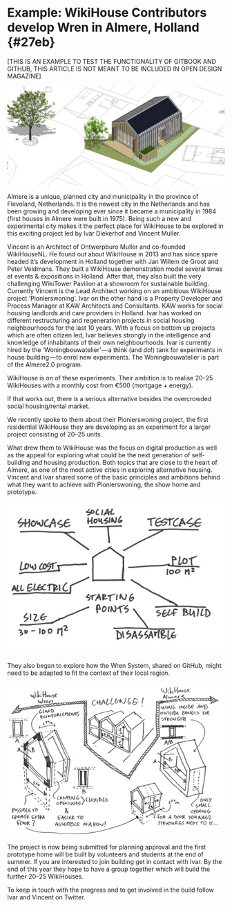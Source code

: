 # Example: WikiHouse Contributors develop Wren in Almere, Holland {#27eb}

\[THIS IS AN EXAMPLE TO TEST THE FUNCTIONALITY OF GITBOOK AND GITHUB, THIS ARTICLE IS NOT MEANT TO BE INCLUDED IN OPEN DESIGN MAGAZINE\]

![](/assets/wikihouse-01.jpg)

Almere is a unique, planned city and municipality in the province of Flevoland, Netherlands. It is the newest city in the Netherlands and has been growing and developing ever since it became a municipality in 1984 \(first houses in Almere were built in 1975\). Being such a new and experimental city makes it the perfect place for WikiHouse to be explored in this exciting project led by Ivar Diekerhof and Vincent Muller.

Vincent is an Architect of Ontwerpburo Muller and co-founded WikiHouseNL. He found out about WikiHouse in 2013 and has since spare headed it’s development in Holland together with Jan Willem de Groot and Peter Veldmans. They built a WikiHouse demonstration model several times at events & expositions in Holland. After that, they also built the very challenging WikiTower Pavilion at a showroom for sustainable building. Currently Vincent is the Lead Architect working on an ambitious WikiHouse project ‘Pionierswoning’. Ivar on the other hand is a Property Developer and Process Manager at KAW Architects and Consultants. KAW works for social housing landlords and care providers in Holland. Ivar has worked on different restructuring and regeneration projects in social housing neighbourhoods for the last 10 years. With a focus on bottom up projects which are often citizen led, Ivar believes strongly in the intelligence and knowledge of inhabitants of their own neighbourhoods. Ivar is currently hired by the ‘Woningbouwatelier’ — a think \(and do!\) tank for experiments in house building — to enrol new experiments. The Woningbouwatelier is part of the Almere2.0 program.

WikiHouse is on of these experiments. Their ambition is to realise 20–25 WikiHouses with a monthly cost from €500 \(mortgage + energy\).

If that works out, there is a serious alternative besides the overcrowded social housing/rental market.

We recently spoke to them about their Pionierswoning project, the first residential WikiHouse they are developing as an experiment for a larger project consisting of 20–25 units.

What drew them to WikiHouse was the focus on digital production as well as the appeal for exploring what could be the next generation of self-building and housing production. Both topics that are close to the heart of Almere, as one of the most active cities in exploring alternative housing. Vincent and Ivar shared some of the basic principles and ambitions behind what they want to achieve with Pionierswoning, the show home and prototype.

![](/assets/wikihouse-02.jpg)

They also began to explore how the Wren System, shared on GitHub, might need to be adapted to fit the context of their local region.

![](/assets/wikihouse-03.jpg)

The project is now being submitted for planning approval and the first prototype home will be built by volunteers and students at the end of summer. If you are interested to join building get in contact with Ivar. By the end of this year they hope to have a group together which will build the further 20–25 WikiHouses.

To keep in touch with the progress and to get involved in the build follow Ivar and Vincent on Twitter.

